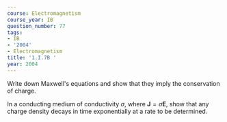 ```yaml
---
course: Electromagnetism
course_year: IB
question_number: 77
tags:
- IB
- '2004'
- Electromagnetism
title: '1.I.7B '
year: 2004
---
```



Write down Maxwell's equations and show that they imply the conservation of charge.

In a conducting medium of conductivity $\sigma$, where $\mathbf{J}=\sigma \mathbf{E}$, show that any charge density decays in time exponentially at a rate to be determined.